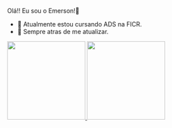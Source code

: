 Olá!! Eu sou o Emerson!👋
- 🔭 Atualmente estou cursando ADS na FICR.
- 🌱 Sempre atras de me atualizar.
<div>
  <a href="https://github.com/EmersonMessiasDev">
  <img height="180em" src="https://github-readme-stats.vercel.app/api?username=EmersonMessiasDev&show_icons=true&theme=dark&include_all_commits=true&count_private=true"/>
 <img height="180em" src="https://github-readme-stats.vercel.app/api/top-langs/?username=EmersonMessiasDev&layout=compact&langs_count=7&theme=dark"/>
</div>

